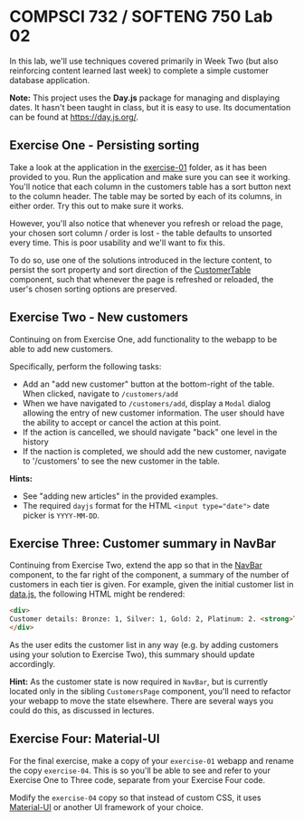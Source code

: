 # COMPSCI 732 / SOFTENG 750 Lab 02
In this lab, we'll use techniques covered primarily in Week Two (but also reinforcing content learned last week) to complete a simple customer database application.

**Note:** This project uses the **Day.js** package for managing and displaying dates. It hasn't been taught in class, but it is easy to use. Its documentation can be found at <https://day.js.org/>.


## Exercise One - Persisting sorting
Take a look at the application in the [exercise-01](./exercise-01) folder, as it has been provided to you. Run the application and make sure you can see it working. You'll notice that each column in the customers table has a sort button next to the column header. The table may be sorted by each of its columns, in either order. Try this out to make sure it works.

However, you'll also notice that whenever you refresh or reload the page, your chosen sort column / order is lost - the table defaults to unsorted every time. This is poor usability and we'll want to fix this.

To do so, use one of the solutions introduced in the lecture content, to persist the sort property and sort direction of the [CustomerTable](./exercise-01/src/CustomerTable.js) component, such that whenever the page is refreshed or reloaded, the user's chosen sorting options are preserved.


## Exercise Two - New customers
Continuing on from Exercise One, add functionality to the webapp to be able to add new customers.

Specifically, perform the following tasks:
- Add an "add new customer" button at the bottom-right of the table. When clicked, navigate to `/customers/add`
- When we have navigated to `/customers/add`, display a `Modal` dialog allowing the entry of new customer information. The user should have the ability to accept or cancel the action at this point.
- If the action is cancelled, we should navigate "back" one level in the history
- If the naction is completed, we should add the new customer, navigate to '/customers' to see the new customer in the table.

**Hints:**
- See "adding new articles" in the provided examples.
- The required `dayjs` format for the HTML `<input type="date">` date picker is `YYYY-MM-DD`.


## Exercise Three: Customer summary in NavBar
Continuing from Exercise Two, extend the app so that in the [NavBar](./exercise-01/src/NavBar.js) component, to the far right of the component, a summary of the number of customers in each tier is given. For example, given the initial customer list in [data.js](./exercise-01/src/data.js), the following HTML might be rendered:

```html
<div>
Customer details: Bronze: 1, Silver: 1, Gold: 2, Platinum: 2. <strong>Total: </strong>6
</div>
```

As the user edits the customer list in any way (e.g. by adding customers using your solution to Exercise Two), this summary should update accordingly.

**Hint:** As the customer state is now required in `NavBar`, but is currently located only in the sibling `CustomersPage` component, you'll need to refactor your webapp to move the state elsewhere. There are several ways you could do this, as discussed in lectures.


## Exercise Four: Material-UI
For the final exercise, make a copy of your `exercise-01` webapp and rename the copy `exercise-04`. This is so you'll be able to see and refer to your Exercise One to Three code, separate from your Exercise Four code.

Modify the `exercise-04` copy so that instead of custom CSS, it uses [Material-UI](https://material-ui.com/) or another UI framework of your choice.